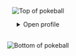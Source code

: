 <center>

![Top of pokeball](https://user-images.githubusercontent.com/44261381/209363264-ac854d3c-2cc2-44c4-928e-8a08d1013f46.png)
<details>
<summary>Open profile</summary>

<div align=center>
    <img src="about_me.gif" width=60><br>
    <a href="https://git.io/typing-svg"><img src="https://readme-typing-svg.demolab.com?font=VT323&size=35&duration=3500&pause=300&color=ff0000&center=true&vCenter=true&width=500&lines=Hey%2C+I'm+s0urc3c0d3;aka+Shabari;Welcome+to+my+profile!;Description+of+myself%3A;Ethical+Hacker;AI+enthusiast;Confident+and+ambitious;Thrill+seeker" alt="Typing SVG" /></a>
</div>

<details>
<summary>Tools</summary>
<p align="center">
  <a href="https://skillicons.dev">
    <img src="https://skillicons.dev/icons?i=git,bootstrap,bash,c,css,discord,figma,firebase,github,html,java,js,linux,md,mysql,nodejs,py,react,redux,vscode,stackoverflow&perline=10" />
  </a>
</p>
</details>

<details>
<summary>Github</summary>

# 📊 GitHub Stats:
![](https://github-readme-stats.vercel.app/api?username=Shabari-K-S&theme=graywhite&hide_border=false&include_all_commits=false&count_private=false)<br/>
![](https://github-readme-streak-stats.herokuapp.com/?user=Shabari-K-S&theme=graywhite&hide_border=false)<br/>
![](https://github-readme-stats.vercel.app/api/top-langs/?username=Shabari-K-S&theme=graywhite&hide_border=false&include_all_commits=false&count_private=false&layout=compact)

<img src="snake.svg" />

</details>

</details>
<br>

![Bottom of pokeball](https://user-images.githubusercontent.com/44261381/209363271-905d2a5e-8a18-44c0-a450-45dddd4d5036.png)


</center>
